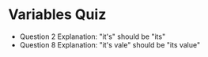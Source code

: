 # Variables Quiz
* Question 2 Explanation: "it's" should be "its"
* Question 8 Explanation: "it's vale" should be "its value"